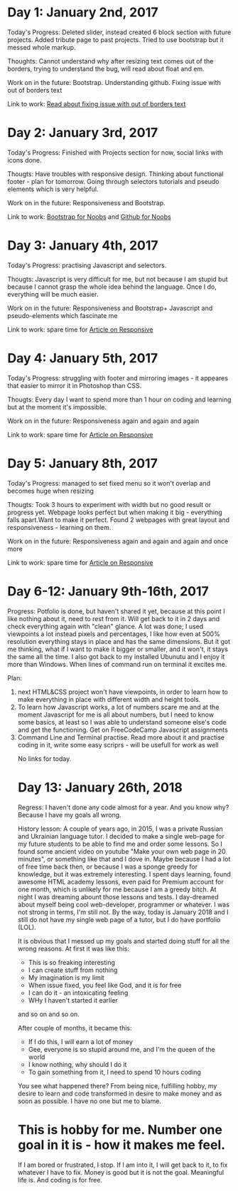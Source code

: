 <h1>Day 1: January 2nd, 2017</h1>

Today's Progress: Deleted slider, instead created 6 block section with future projects. Added tribute page to past projects. Tried to use bootstrap but it messed whole markup. 

Thoughts: Cannot understand why after resizing text comes out of the borders, trying to understand the bug, will read about float and em. 

Work on in the future: Bootstrap. Understanding github. Fixing issue with out of borders text

Link to work: <a href="http://ru.stackoverflow.com/questions/148638/%D0%9B%D0%BE%D0%BC%D0%B0%D0%B5%D1%82%D1%81%D1%8F-%D0%B2%D0%B5%D1%80%D1%81%D1%82%D0%BA%D0%B0-%D0%BF%D1%80%D0%B8-%D0%BC%D0%B0%D1%81%D1%88%D1%82%D0%B0%D0%B1%D0%B8%D1%80%D0%BE%D0%B2%D0%B0%D0%BD%D0%B8%D0%B8-%D1%81%D0%B0%D0%B9%D1%82%D0%B0-%D0%B2-chrome-%D0%B8-firefox">Read about fixing issue with out of borders text</a>

<h1>Day 2: January 3rd, 2017</h1>
Today's Progress: Finished with Projects section for now, social links with icons done. 

Thougts: Have troubles with responsive design. Thinking about functional footer - plan for tomorrow. Going through selectors tutorials and pseudo elements which is very helpful. 

Work on in the future: Responsiveness and Bootstrap. 

Link to work: <a href="http://getbootstrap.com/getting-started/">Bootstrap for Noobs</a> and <a href="https://youtu.be/_ALeswWzpBo">Github for Noobs</a>

<h1>Day 3: January 4th, 2017</h1>
Today's Progress: practising Javascript and selectors.

Thougts: Javascript is very difficult for me, but not because I am stupid but because I cannot grasp the whole idea behind the language. Once I do, everything will be much easier. 

Work on in the future: Responsiveness and Bootstrap+ Javascript and pseudo-elements which fascinate me

Link to work: spare time for <a href="http://alistapart.com/article/responsive-web-design">Article on Responsive</a>

<h1>Day 4: January 5th, 2017</h1>
Today's Progress: struggling with footer and mirroring images - it appeares that easier to mirror it in Photoshop than CSS.

Thougts: Every day I want to spend more than 1 hour on coding and learning but at the moment it's impossible. 

Work on in the future: Responsiveness again and again and again

Link to work: spare time for <a href="http://alistapart.com/article/responsive-web-design">Article on Responsive</a>

<h1>Day 5: January 8th, 2017</h1>
Today's Progress: managed to set fixed menu so it won't overlap and becomes huge when resizing

Thougts: Took 3 hours to experiment with width but no good result or progress yet. Webpage looks perfect but when making it big - everything falls apart.Want to make it perfect. Found 2 webpages with great layout and responsiveness - learning on them. 

Work on in the future: Responsiveness again and again and again and once more

Link to work: spare time for <a href="http://alistapart.com/article/responsive-web-design">Article on Responsive</a>

<h1>Day 6-12: January 9th-16th, 2017</h1>

Progress: Potfolio is done, but haven't shared it yet, because at this point I like nothing about it, need to rest from it. Will get back to it in 2 days and check everything again with "clean" glance. A lot was done; I used viewpoints a lot instead pixels and percentages, I like how even at 500% resolution everything stays in place and has the same dimensions. But it got me thinking, what if I want to make it bigger or smaller, and it won't, it stays the same all the time. 
I also got back to my installed Ubunutu and I enjoy it more than Windows. When lines of command run on terminal it excites me. 

Plan: 
<ol>
<li>next HTML&CSS project won't have viewpoints, in order to learn how to make everything in place with different width and height tools.</li>
<li>To learn how Javascript works, a lot of numbers scare me and at the moment Javascript for me is all about numbers, but I need to know some basics, at least so I was able to understand someone else's code and get the functioning. Get on FreeCodeCamp Javascript assignments</li>
<li>Command Line and Terminal practise. Read more about it and practise coding in it, write some easy scriprs - will be usefull for work as well </li>

No links for today.

<h1>Day 13: January 26th, 2018</h1>

<p>Regress: I haven't done any code almost for a year. And you know why? Because I have my goals all wrong.</p> 

<p>History lesson: A couple of years ago, in 2015, I was a private Russian and Ukrainian language tutor. I decided to make a single web-page for my future students to be able to find me and order some lessons. So I found some ancient video on youtube "Make your own web page in 20 minutes", or something like that and I dove in. Maybe because I had a lot of free time back then, or because I was a sponge greedy for knowledge, but it was extremely interesting. I spent days learning, found awesome HTML academy lessons, even paid for Premium account for one month, which is unlikely for me because I am a greedy bitch. At night I was dreaming abount those lessons and tests. I day-dreamed about myself being cool web-developer, programmer or whatever. I was not strong in terms, I'm still not. By the way, today is January 2018 and I still do not have my single web page of a tutor, but I do have portfolio (LOL).</p>

<p>It is obvious that I messed up my goals and started doing stuff for all the wrong reasons.
At first it was like this:</p>
<ul>
	<li>This is so freaking interesting</li>
	<li>I can create stuff from nothing</li>
	<li>My imagination is my limit</li>
	<li>When issue fixed, you feel like God, and it is for free</li>
	<li>I can do it - an intoxicating feeling</li>
	<li>WHy I haven't started it earlier</li>
</ul>
<p>and so on and so on.</p>
<p>After couple of months, it became this:</p>
<ul>
	<li>If I do this, I will earn a lot of money</li>
	<li>Gee, everyone is so stupid around me, and I'm the queen of the world</li>
	<li>I know nothing, why should I do it</li>
	<li>To gain something from it, I need to spend 10 hours coding</li>
</ul>
<p>You see what happened there? From being nice, fulfilling hobby, my desire to learn and code transformed in desire to make money and as soon as possible. I have no one but me to blame.</p>
<h1>This is hobby for me. Number one goal in it is - how it makes me feel.</h1> 
<p>If I am bored or frustrated, I stop. If I am into it, I will get back to it, to fix whatever I have to fix. Money is good but it is not the goal. Meaningful life is. And coding is for free.</p>